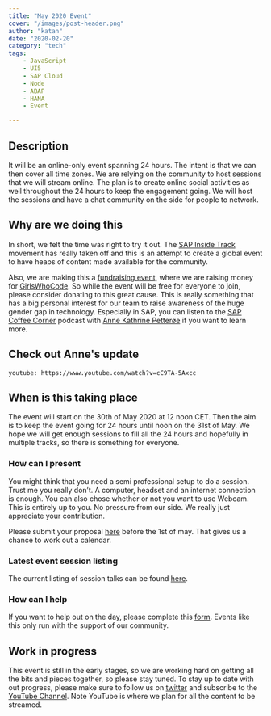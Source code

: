 ```yaml
---
title: "May 2020 Event"
cover: "/images/post-header.png"
author: "katan"
date: "2020-02-20"
category: "tech"
tags:
    - JavaScript
    - UI5
    - SAP Cloud
    - Node
    - ABAP
    - HANA
    - Event

---
```


## Description

It will be an online-only event spanning 24 hours. The intent is that we can then cover all time zones. We are relying on the community to host sessions that we will stream online. The plan is to create online social activities as well throughout the 24 hours to keep the engagement going. We will host the sessions and have a chat community on the side for people to network.

## Why are we doing this

In short, we felt the time was right to try it out. The [SAP Inside Track](https://wiki.scn.sap.com/wiki/display/events/SAP+Inside+Track) movement has really taken off and this is an attempt to create a global event to have heaps of content made available for the community.

Also, we are making this a [fundraising event](https://www.classy.org/team/285233), where we are raising money for [GirlsWhoCode](https://girlswhocode.com/). So while the event will be free for everyone to join, please consider donating to this great cause. This is really something that has a big personal interest for our team to raise awareness of the huge gender gap in technology. Especially in SAP, you can listen to the [SAP Coffee Corner](https://anchor.fm/sap-community-podcast/episodes/Episode-35-Where-are-the-women-in-the-SAP-Community-eal8bc/a-a1dk1gu) podcast with [Anne Kathrine Petterøe](https://twitter.com/yojibee) if you want to learn more.

## Check out Anne's update

`youtube: https://www.youtube.com/watch?v=cC9TA-5Axcc`

## When is this taking place

The event will start on the 30th of May 2020 at 12 noon CET. Then the aim is to keep the event going for 24 hours until noon on the 31st of May. We hope we will get enough sessions to fill all the 24 hours and hopefully in multiple tracks, so there is something for everyone.

### How can I present

You might think that you need a semi professional setup to do a session. Trust me you really don’t. A computer, headset and an internet connection is enough. You can also chose whether or not you want to use Webcam. This is entirely up to you. No pressure from our side. We really just appreciate your contribution.

Please submit your proposal [here](https://forms.gle/NMY31ips5KwqM8c97) before the 1st of may. That gives us a chance to work out a calendar.

### Latest event session listing

The current listing of session talks can be found [here](/sessions).

### How can I help

If you want to help out on the day, please complete this [form](https://forms.gle/mAxv41SARgbNMw5S6).  Events like this only run with the support of our community.  

## Work in progress

This event is still in the early stages, so we are working hard on getting all the bits and pieces together, so please stay tuned.  To stay up to date with out progress, please make sure to follow us on [twitter](http://bit.ly/sapsitonline-twitter) and subscribe to the [YouTube Channel](https://www.youtube.com/channel/UCbVRw2p01YO3xdn9aFfVIqg).  Note YouTube is where we plan for all the content to be streamed.
